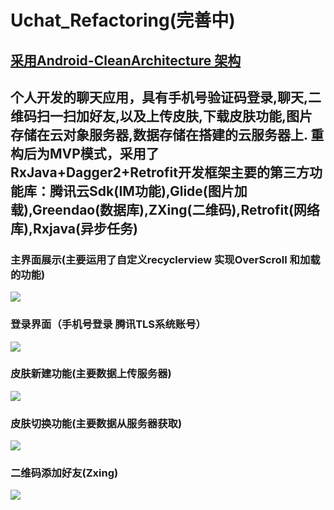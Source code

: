 # Uchat_Refactoring(完善中)
[采用Android-CleanArchitecture 架构](https://github.com/android10/Android-CleanArchitecture)
---
个人开发的聊天应用，具有手机号验证码登录,聊天,二维码扫一扫加好友,以及上传皮肤,下载皮肤功能,图片存储在云对象服务器,数据存储在搭建的云服务器上.
重构后为MVP模式，采用了RxJava+Dagger2+Retrofit开发框架主要的第三方功能库：腾讯云Sdk(IM功能),Glide(图片加载),Greendao(数据库),ZXing(二维码),Retrofit(网络库),Rxjava(异步任务)
---
### 主界面展示(主要运用了自定义recyclerview 实现OverScroll 和加载的功能)
![](http://wx2.sinaimg.cn/large/e7d0444fly1fyx44av75vg20hs0qoqv6.gif)
### 登录界面（手机号登录 腾讯TLS系统账号）
![](http://wx2.sinaimg.cn/large/e7d0444fly1fyxdtnbsn0g20qo0hse81.gif)
### 皮肤新建功能(主要数据上传服务器)
![](http://wx4.sinaimg.cn/large/e7d0444fly1fyxg2pjcmgg20qo0hse84.gif)
### 皮肤切换功能(主要数据从服务器获取)
![](http://wx3.sinaimg.cn/large/e7d0444fly1fyxg2uo05eg20qo0hshdw.gif)
### 二维码添加好友(Zxing)
![](http://wx3.sinaimg.cn/large/e7d0444fly1fyxdtlfnqzg20qo0hsu0y.gif)
